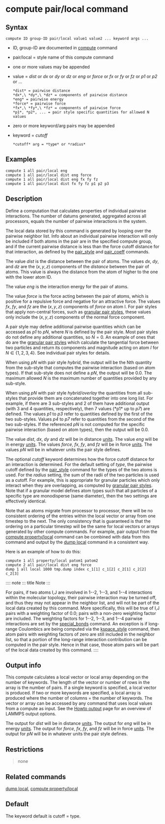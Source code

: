 # compute pair/local command

## Syntax

``` LAMMPS
compute ID group-ID pair/local value1 value2 ... keyword args ...
```

-   ID, group-ID are documented in [compute](compute) command

-   pair/local = style name of this compute command

-   one or more values may be appended

-   value = *dist* or *dx* or *dy* or *dz* or *eng* or *force* or *fx*
    or *fy* or *fz* or *p1* or *p2* or \...

        *dist* = pairwise distance
        *dx*,\ *dy*,\ *dz* = components of pairwise distance
        *eng* = pairwise energy
        *force* = pairwise force
        *fx*,\ *fy*,\ *fz* = components of pairwise force
        *p1*, *p2*, ... = pair style specific quantities for allowed N values

-   zero or more keyword/arg pairs may be appended

-   keyword = *cutoff*

        *cutoff* arg = *type* or *radius*

## Examples

``` LAMMPS
compute 1 all pair/local eng
compute 1 all pair/local dist eng force
compute 1 all pair/local dist eng fx fy fz
compute 1 all pair/local dist fx fy fz p1 p2 p3
```

## Description

Define a computation that calculates properties of individual pairwise
interactions. The number of datums generated, aggregated across all
processors, equals the number of pairwise interactions in the system.

The local data stored by this command is generated by looping over the
pairwise neighbor list. Info about an individual pairwise interaction
will only be included if both atoms in the pair are in the specified
compute group, and if the current pairwise distance is less than the
force cutoff distance for that interaction, as defined by the
[pair_style](pair_style) and [pair_coeff](pair_coeff) commands.

The value *dist* is the distance between the pair of atoms. The values
*dx*, *dy*, and *dz* are the $(x,y,z)$ components of the *distance*
between the pair of atoms. This value is always the distance from the
atom of higher to the one with the lower atom ID.

The value *eng* is the interaction energy for the pair of atoms.

The value *force* is the force acting between the pair of atoms, which
is positive for a repulsive force and negative for an attractive force.
The values *fx*, *fy*, and *fz* are the $(x,y,z)$ components of *force*
on atom I. For pair styles that apply non-central forces, such as
[granular pair styles](pair_gran), these values only include the
$(x,y,z)$ components of the normal force component.

A pair style may define additional pairwise quantities which can be
accessed as *p1* to *pN*, where $N$ is defined by the pair style. Most
pair styles do not define any additional quantities, so $N = 0$. An
example of ones that do are the [granular pair styles](pair_gran) which
calculate the tangential force between two particles and return its
components and magnitude acting on atom $I$ for $N \in \{1,2,3,4\}$. See
individual pair styles for details.

When using *pN* with pair style *hybrid*, the output will be the Nth
quantity from the sub-style that computes the pairwise interaction
(based on atom types). If that sub-style does not define a *pN*, the
output will be 0.0. The maximum allowed $N$ is the maximum number of
quantities provided by any sub-style.

When using *pN* with pair style *hybrid/overlay* the quantities from all
sub-styles that provide them are concatenated together into one long
list. For example, if there are 3 sub-styles and 2 of them have
additional output (with 3 and 4 quantities, respectively), then 7 values
(\*p1\* up to *p7*) are defined. The values *p1* to *p3* refer to
quantities defined by the first of the two sub-styles. Values *p4* to
*p7* refer to quantities from the second of the two sub-styles. If the
referenced *pN* is not computed for the specific pairwise interaction
(based on atom types), then the output will be 0.0.

The value *dist*, *dx*, *dy* and *dz* will be in distance
[units](units). The value *eng* will be in energy [units](units). The
values *force*, *fx*, *fy*, and *fz* will be in force [units](units).
The values *pN* will be in whatever units the pair style defines.

The optional *cutoff* keyword determines how the force cutoff distance
for an interaction is determined. For the default setting of *type*, the
pairwise cutoff defined by the [pair_style](pair_style) command for the
types of the two atoms is used. For the *radius* setting, the sum of the
radii of the two particles is used as a cutoff. For example, this is
appropriate for granular particles which only interact when they are
overlapping, as computed by [granular pair styles](pair_gran). Note that
if a granular model defines atom types such that all particles of a
specific type are monodisperse (same diameter), then the two settings
are effectively identical.

Note that as atoms migrate from processor to processor, there will be no
consistent ordering of the entries within the local vector or array from
one timestep to the next. The only consistency that is guaranteed is
that the ordering on a particular timestep will be the same for local
vectors or arrays generated by other compute commands. For example, pair
output from the [compute property/local](compute_property_local) command
can be combined with data from this command and output by the [dump
local](dump) command in a consistent way.

Here is an example of how to do this:

``` LAMMPS
compute 1 all property/local patom1 patom2
compute 2 all pair/local dist eng force
dump 1 all local 1000 tmp.dump index c_1[1] c_1[2] c_2[1] c_2[2] c_2[3]
```

:::: note
::: title
Note
:::

For pairs, if two atoms I,J are involved in 1\--2, 1\--3, and 1\--4
interactions within the molecular topology, their pairwise interaction
may be turned off, and thus they may not appear in the neighbor list,
and will not be part of the local data created by this command. More
specifically, this will be true of I,J pairs with a weighting factor of
0.0; pairs with a non-zero weighting factor are included. The weighting
factors for 1\--2, 1\--3, and 1\--4 pairwise interactions are set by the
[special_bonds](special_bonds) command. An exception is if long-range
Coulombics are being computed via the [kspace_style](kspace_style)
command, then atom pairs with weighting factors of zero are still
included in the neighbor list, so that a portion of the long-range
interaction contribution can be computed in the pair style. Hence in
that case, those atom pairs will be part of the local data created by
this command.
::::

## Output info

This compute calculates a local vector or local array depending on the
number of keywords. The length of the vector or number of rows in the
array is the number of pairs. If a single keyword is specified, a local
vector is produced. If two or more keywords are specified, a local array
is produced where the number of columns = the number of keywords. The
vector or array can be accessed by any command that uses local values
from a compute as input. See the [Howto output](Howto_output) page for
an overview of LAMMPS output options.

The output for *dist* will be in distance [units](units). The output for
*eng* will be in energy [units](units). The output for *force*, *fx*,
*fy*, and *fz* will be in force [units](units). The output for *pN* will
be in whatever units the pair style defines.

## Restrictions

> none

## Related commands

[dump local](dump), [compute property/local](compute_property_local)

## Default

The keyword default is cutoff = type.
